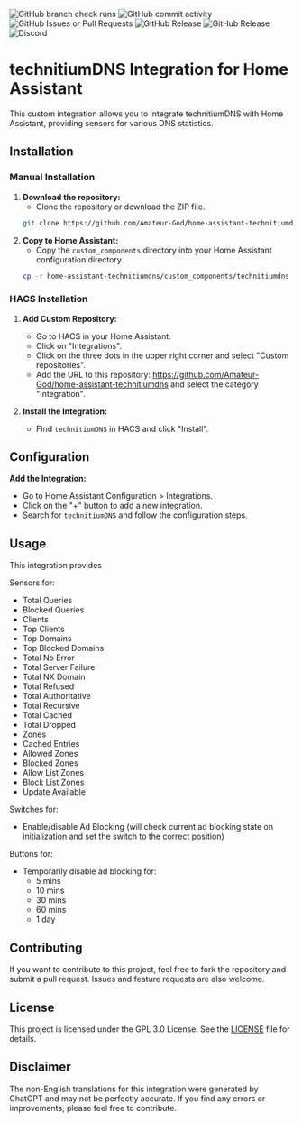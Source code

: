 ![GitHub branch check runs](https://img.shields.io/github/check-runs/Amateur-God/home-assistant-technitiumdns/main?style=plastic)
![GitHub commit activity](https://img.shields.io/github/commit-activity/t/Amateur-God/home-assistant-technitiumdns?style=plastic)
![GitHub Issues or Pull Requests](https://img.shields.io/github/issues/Amateur-God/home-assistant-technitiumdns?style=plastic)
![GitHub Release](https://img.shields.io/github/v/release/Amateur-God/home-assistant-technitiumdns?display_name=release&style=plastic&label=stable%20Release)
![GitHub Release](https://img.shields.io/github/v/release/Amateur-God/home-assistant-technitiumdns?include_prereleases&display_name=release&style=plastic&label=Beta%20Release)
![Discord](https://img.shields.io/discord/1032437213100777502)



# technitiumDNS Integration for Home Assistant

This custom integration allows you to integrate technitiumDNS with Home Assistant, providing sensors for various DNS statistics.

## Installation

### Manual Installation

1. **Download the repository:**
   - Clone the repository or download the ZIP file.
    ```bash
    git clone https://github.com/Amateur-God/home-assistant-technitiumdns.git
    ```
2. **Copy to Home Assistant:**
   - Copy the `custom_components` directory into your Home Assistant configuration directory.
    ```bash
    cp -r home-assistant-technitiumdns/custom_components/technitiumdns /path/to/your/home-assistant/config/custom_components/
    ```

### HACS Installation

1. **Add Custom Repository:**
   - Go to HACS in your Home Assistant.
   - Click on "Integrations".
   - Click on the three dots in the upper right corner and select "Custom repositories".
   - Add the URL to this repository: https://github.com/Amateur-God/home-assistant-technitiumdns and select the category "Integration".

2. **Install the Integration:**
   - Find `technitiumDNS` in HACS and click "Install".

## Configuration

**Add the Integration:**
   - Go to Home Assistant Configuration > Integrations.
   - Click on the "+" button to add a new integration.
   - Search for `technitiumDNS` and follow the configuration steps.

## Usage

This integration provides

Sensors for:

- Total Queries
- Blocked Queries
- Clients
- Top Clients
- Top Domains
- Top Blocked Domains
- Total No Error
- Total Server Failure
- Total NX Domain
- Total Refused
- Total Authoritative
- Total Recursive
- Total Cached
- Total Dropped
- Zones
- Cached Entries
- Allowed Zones
- Blocked Zones
- Allow List Zones
- Block List Zones
- Update Available

Switches for:

- Enable/disable Ad Blocking (will check current ad blocking state on initialization and set the switch to the correct position)

Buttons for:

- Temporarily disable ad blocking for:
   - 5 mins
   - 10 mins
   - 30 mins
   - 60 mins
   - 1 day

## Contributing

If you want to contribute to this project, feel free to fork the repository and submit a pull request. Issues and feature requests are also welcome.

## License

This project is licensed under the GPL 3.0 License. See the [LICENSE](LICENSE) file for details.

## Disclaimer

The non-English translations for this integration were generated by ChatGPT and may not be perfectly accurate. If you find any errors or improvements, please feel free to contribute.
